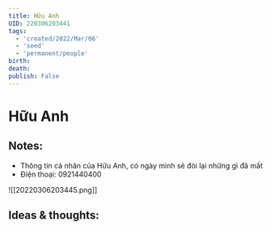 ```yaml
---
title: Hữu Anh
UID: 220306203441
tags:
  - 'created/2022/Mar/06'
  - 'seed'
  - 'permanent/people'
birth:
death:
publish: False
---
```

# Hữu Anh

## Notes:
- Thông tin cá nhân của Hữu Anh, có ngày mình sẽ đòi lại những gì đã mất
- Điện thoại: 0921440400

![[20220306203445.png]]

## Ideas & thoughts:
